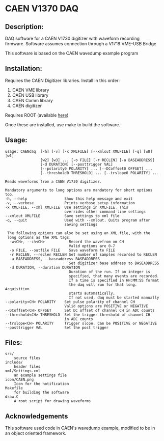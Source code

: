 # CAEN V1370 DAQ

## Description:

DAQ software for a CAEN V1730 digitizer with waveform recording firmware. Software assumes connection through a V1718 VME-USB Bridge

This software is based on the CAEN wavedump example program

## Installation:
Requires the CAEN Digitizer libraries. Install in this order:
1. CAEN VME library 
2. CAEN USB library 
3. CAEN Comm library
4. CAEN digitizer

Requires ROOT (available [here](https://root.cern.ch/downloading-root))

Once these are installed, use make to build the software.

## Usage:

	usage: CAENdaq  [-h] [-v] [-x XMLFILE] [--xmlout XMLFILE] [-q] [w0] [w1]
	                [w2] [w3] ... [-o FILE] [-r RECLEN] [-a BASEADDRESS]
        	        [-d DURATION] [--posttrigger VAL]
        	        [--polarity0 POLARITY] ... [--DCoffset0 OFFSET] ...
        	        [--threshold0 THRESHOLD] ... [--trslope0 POLARITY] ...

	Reads waveforms from a CAEN V1730 digitizer.

	Mandatory arguments to long options are mandatory for short options too.
  	-h, --help                 Show this help message and exit
  	-v, --verbose              Prints verbose setup information
  	-x XMLFILE, --xml XMLFILE  Use settings in XMLFILE. This
  	                           overrides other command line settings
  	--xmlout XMLFILE           Save settings to xml file
  	-q, --quit                 Used with --xmlout. Quits program after
  	                           saving settings

	 The following options can also be set using an XML file, with the
	 long options as the XML tags:
	  -w<CH>, --ch<CH>           Record the wavefrom on CH
	                             Valid options are 0-7
	  -o FILE, --outfile FILE    Save waveform to FILE
	  -r RECLEN, --reclen RECLEN Set number of samples recorded to RECLEN
	  -a BASEADDRESS, --baseaddress BASEADDRESS
	                             Set digitizer base address to BASEADDRESS
	  -d DURATION, --duration DURATION
	                             Duration of the run. If an integer is
        	                     specified, that many events are recorded.
                	             If a time is specified in HH:MM:SS format
                        	     the daq will run for that long. Acquisition
                        	     starts automatically.
               		             If not used, daq must be started manually
  	--polarity<CH> POLARITY    Set pulse polarity of channel CH
  	                           Valid options are POSITIVE or NEGATIVE
  	--DCoffset<CH> OFFSET      Set DC offset of channel CH in ADC counts
  	--threshold<CH> THRESHOLD  Set the trigger threshold of channel CH
  	                           in ADC counts
  	--trslope<CH> POLARITY     Trigger slope. Can be POSITIVE or NEGATIVE
  	--posttrigger VAL          Set the post trigger
	
## Files:

	src/
		source files
	include/
		header files
	xml/Settings.xml
		an example settings file
	icon/CAEN.png
		Icon for the notification
	Makefile
		for building the software
	draw.C
		A root script for drawing waveforms
	
## Acknowledgements 

This software used code in CAEN's wavedump example, modified to be in an object oriented framework.


